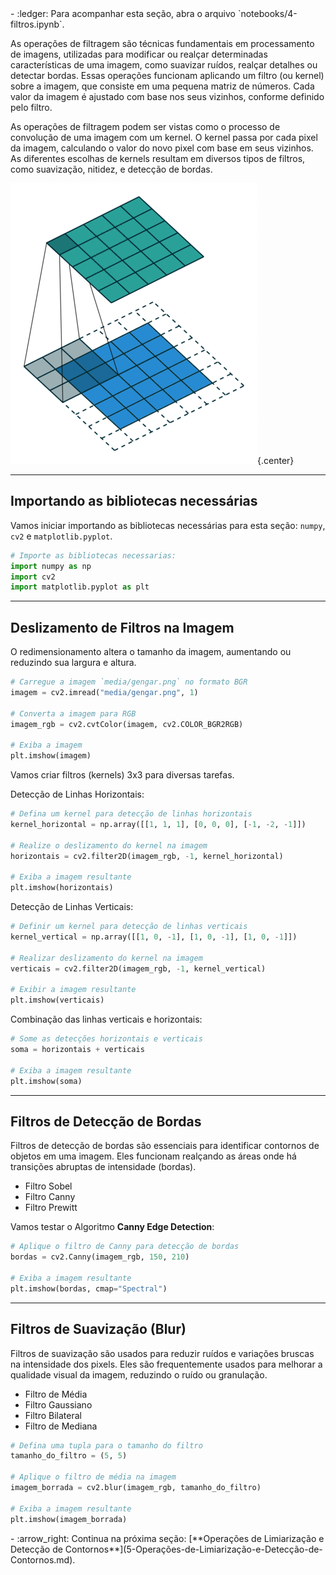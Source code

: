 <div class="grid cards" markdown>
- :ledger: Para acompanhar esta seção, abra o arquivo `notebooks/4-filtros.ipynb`.
</div>

As operações de filtragem são técnicas fundamentais em processamento de imagens, utilizadas para modificar ou realçar determinadas características de uma imagem, como suavizar ruídos, realçar detalhes ou detectar bordas. Essas operações funcionam aplicando um filtro (ou kernel) sobre a imagem, que consiste em uma pequena matriz de números. Cada valor da imagem é ajustado com base nos seus vizinhos, conforme definido pelo filtro.

As operações de filtragem podem ser vistas como o processo de convolução de uma imagem com um kernel. O kernel passa por cada pixel da imagem, calculando o valor do novo pixel com base em seus vizinhos. As diferentes escolhas de kernels resultam em diversos tipos de filtros, como suavização, nitidez, e detecção de bordas.

![filtro](../assets/stride.gif){.center}

---
## Importando as bibliotecas necessárias

Vamos iniciar importando as bibliotecas necessárias para esta seção: `numpy`, `cv2` e `matplotlib.pyplot`.

```python
# Importe as bibliotecas necessarias:
import numpy as np
import cv2
import matplotlib.pyplot as plt
```

---
## Deslizamento de Filtros na Imagem

O redimensionamento altera o tamanho da imagem, aumentando ou reduzindo sua largura e altura.

```python
# Carregue a imagem `media/gengar.png` no formato BGR
imagem = cv2.imread("media/gengar.png", 1)

# Converta a imagem para RGB
imagem_rgb = cv2.cvtColor(imagem, cv2.COLOR_BGR2RGB)

# Exiba a imagem
plt.imshow(imagem)
```

Vamos criar filtros (kernels) 3x3 para diversas tarefas.

Detecção de Linhas Horizontais:

```python 
# Defina um kernel para detecção de linhas horizontais
kernel_horizontal = np.array([[1, 1, 1], [0, 0, 0], [-1, -2, -1]])

# Realize o deslizamento do kernel na imagem
horizontais = cv2.filter2D(imagem_rgb, -1, kernel_horizontal)

# Exiba a imagem resultante
plt.imshow(horizontais)
```

Detecção de Linhas Verticais:

```python
# Definir um kernel para detecção de linhas verticais
kernel_vertical = np.array([[1, 0, -1], [1, 0, -1], [1, 0, -1]])

# Realizar deslizamento do kernel na imagem
verticais = cv2.filter2D(imagem_rgb, -1, kernel_vertical)

# Exibir a imagem resultante
plt.imshow(verticais)
```

Combinação das linhas verticais e horizontais:

```python
# Some as detecções horizontais e verticais
soma = horizontais + verticais

# Exiba a imagem resultante
plt.imshow(soma)
```

---
## Filtros de Detecção de Bordas

Filtros de detecção de bordas são essenciais para identificar contornos de objetos em uma imagem. Eles funcionam realçando as áreas onde há transições abruptas de intensidade (bordas).

- Filtro Sobel
- Filtro Canny
- Filtro Prewitt

Vamos testar o Algoritmo **Canny Edge Detection**:

```python
# Aplique o filtro de Canny para detecção de bordas
bordas = cv2.Canny(imagem_rgb, 150, 210)

# Exiba a imagem resultante
plt.imshow(bordas, cmap="Spectral")
```

---
## Filtros de Suavização (Blur)

Filtros de suavização são usados para reduzir ruídos e variações bruscas na intensidade dos pixels. Eles são frequentemente usados para melhorar a qualidade visual da imagem, reduzindo o ruído ou granulação.

- Filtro de Média
- Filtro Gaussiano
- Filtro Bilateral
- Filtro de Mediana

```python
# Defina uma tupla para o tamanho do filtro
tamanho_do_filtro = (5, 5)

# Aplique o filtro de média na imagem
imagem_borrada = cv2.blur(imagem_rgb, tamanho_do_filtro)

# Exiba a imagem resultante
plt.imshow(imagem_borrada)
```

<div class="grid cards" markdown>
- :arrow_right:  Continua na próxima seção: [**Operações de Limiarização e Detecção de Contornos**](5-Operações-de-Limiarização-e-Detecção-de-Contornos.md).
</div>